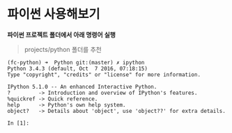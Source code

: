 # 파이썬 사용해보기

**파이썬 프로젝트 폴더에서 아래 명령어 실행**  
> projects/python 폴더를 추천

```
(fc-python) ➜  Python git:(master) ✗ ipython
Python 3.4.3 (default, Oct  7 2016, 07:18:15) 
Type "copyright", "credits" or "license" for more information.

IPython 5.1.0 -- An enhanced Interactive Python.
?         -> Introduction and overview of IPython's features.
%quickref -> Quick reference.
help      -> Python's own help system.
object?   -> Details about 'object', use 'object??' for extra details.

In [1]: 
```

